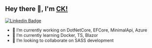 ## Hey there 👋, I'm [CK!](https://github.com/cpc-leowc/cpc-leowc)

[![Linkedin Badge](https://img.shields.io/badge/-LinkedIn-0e76a8?style=flat-square&logo=Linkedin&logoColor=white)](https://sg.linkedin.com/in/leroy-leow-690618160)

- 👀 I’m currently working on DotNetCore, EFCore, MinimalApi, Azure
- 🌱 I’m currently learning Docker, TS, Blazor
- 💞️ I’m looking to collaborate on SASS development


<!---
cpc-leowc/cpc-leowc is a ✨ special ✨ repository because its `README.md` (this file) appears on your GitHub profile.
You can click the Preview link to take a look at your changes.
--->

